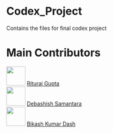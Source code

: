 # Codex_Project
Contains the files for final codex project
# Main Contributors
<img src="https://avatars.githubusercontent.com/u/62745286?v=4" width="50"> [Rituraj Gupta](https://github.com/RiturajGupta21)
<br>
<img src="https://avatars.githubusercontent.com/u/51512354?v=4" width="50"> [Debashish Samantara](https://github.com/debashishsamantara)
<br>
<img src="https://avatars.githubusercontent.com/u/50355217?v=4" width="50"> [Bikash Kumar Dash](https://github.com/bikash1317)
